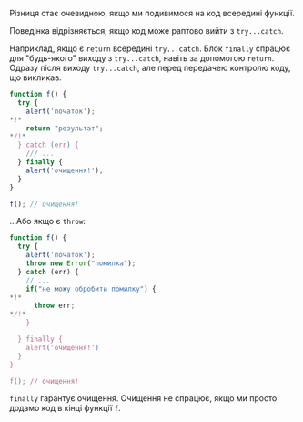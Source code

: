 Різниця стає очевидною, якщо ми подивимося на код всередині функції.

Поведінка відрізняється, якщо код може раптово вийти з `try...catch`.

Наприклад, якщо є `return` всередині `try...catch`. Блок `finally` спрацює для "будь-якого" виходу з `try...catch`, навіть за допомогою `return`. Одразу після виходу `try...catch`, але перед передачею контролю коду, що викликав.

```js run
function f() {
  try {
    alert('початок');
*!*
    return "результат";
*/!*
  } catch (err) {
    /// ...
  } finally {
    alert('очищення!');
  }
}

f(); // очищення!
```

...Або якщо є `throw`:

```js run
function f() {
  try {
    alert('початок');
    throw new Error("помилка");
  } catch (err) {
    // ...
    if("не можу обробити помилку") {
*!*
      throw err;
*/!*
    }

  } finally {
    alert('очищення!')
  }
}

f(); // очищення!
```

`finally` гарантує очищення. Очищення не спрацює, якщо ми просто додамо код в кінці функції `f`.
